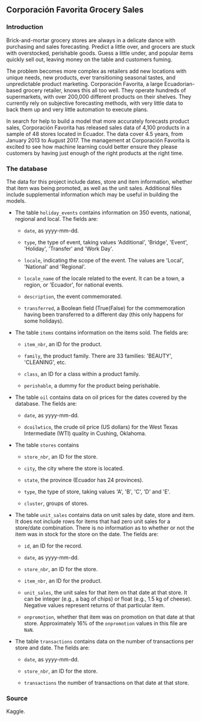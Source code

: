 ## Corporación Favorita Grocery Sales

### Introduction

Brick-and-mortar grocery stores are always in a delicate dance with purchasing and sales forecasting. Predict a little over, and grocers are stuck with overstocked, perishable goods. Guess a little under, and popular items quickly sell out, leaving money on the table and customers fuming.

The problem becomes more complex as retailers add new locations with unique needs, new products, ever transitioning seasonal tastes, and unpredictable product marketing. Corporación Favorita, a large Ecuadorian-based grocery retailer, knows this all too well. They operate hundreds of supermarkets, with over 200,000 different products on their shelves. They currently rely on subjective forecasting methods, with very little data to back them up and very little automation to execute plans.

In search for help to build a model that more accurately forecasts product sales, Corporación Favorita has released sales data of 4,100 products in a sample of 48 stores located in Ecuador. The data cover 4.5 years, from January 2013 to August 2017. The management at Corporación Favorita is excited to see how machine learning could better ensure they please customers by having just enough of the right products at the right time.

### The database

The data for this project include dates, store and item information, whether that item was being promoted, as well as the unit sales. Additional files include supplemental information which may be useful in building the models.

* The table `holiday_events` contains information on 350 events, national, regional and local. The fields are:

    + `date`, as yyyy-mm-dd.

    + `type`, the type of event, taking values 'Additional', 'Bridge', 'Event', 'Holiday', 'Transfer' and 'Work Day'.

    + `locale`, indicating the scope of the event. The values are 'Local', 'National' and 'Regional'.

    + `locale_name` of the locale related to the event. It can be a town, a region, or 'Ecuador', for national events.

    + `description`, the event commemorated.

    +  `transferred`, a Boolean field (True(False) for the commemoration having been transferred to a different day (this only happens for some holidays).

* The table `items` contains information on the items sold. The fields are:

    + `item_nbr`, an ID for the product.

    + `family`, the product family. There are 33 families: 'BEAUTY', 'CLEANING', etc.

    + `class`, an ID for a class within a product family.

    + `perishable`, a dummy for the product being perishable.

* The table `oil` contains data on oil prices for the dates covered by the database. The fields are:

    + `date`, as yyyy-mm-dd.

    + `dcoilwtico`, the crude oil price (US dollars) for the West Texas Intermediate (WTI) quality in Cushing, Oklahoma.

* The table `stores` contains

    + `store_nbr`, an ID for the store.

    + `city`, the city where the store is located.

    + `state`, the province (Ecuador has 24 provinces).

    + `type`, the type of store, taking values 'A', 'B', 'C', 'D' and 'E'.

    + `cluster`, groups of stores.

* The table `unit_sales` contains data on unit sales by date, store and item. It does not include rows for items that had zero unit sales for a store/date combination. There is no information as to whether or not the item was in stock for the store on the date. The fields are:

    + `id`, an ID for the record.

    +	`date`, as yyyy-mm-dd.

    + `store_nbr`, an ID for the store.

    + `item_nbr`, an ID for the product.

    + `unit_sales`, the unit sales for that item on that date at that store. It can be integer (e.g., a bag of chips) or float (e.g., 1.5 kg of cheese). Negative values represent returns of that particular item.

    + `onpromotion`, whether that item was on promotion on that date at that store. Approximately 16% of the `onpromotion` values in this file are `NaN`.

* The table `transactions` contains data on the number of transactions per store and date. The fields are:

    + `date`, as yyyy-mm-dd.

    + `store_nbr`, an ID for the store.

    + `transactions` the number of transactions on that date at that store.

### Source

Kaggle.
